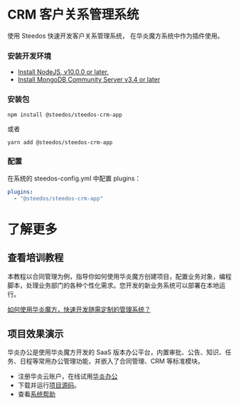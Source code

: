 # CRM 客户关系管理系统

使用 Steedos 快速开发客户关系管理系统， 在华炎魔方系统中作为插件使用。

### 安装开发环境

- [Install NodeJS, v10.0.0 or later.](https://nodejs.org/en/)
- [Install MongoDB Community Server v3.4 or later](https://www.mongodb.com/download-center/community)

### 安装包

```
npm install @steedos/steedos-crm-app
```

或者

```
yarn add @steedos/steedos-crm-app
```

### 配置

在系统的 steedos-config.yml 中配置 plugins：

```yaml
plugins:
  - "@steedos/steedos-crm-app"
```

# 了解更多

## 查看培训教程

本教程以合同管理为例，指导你如何使用华炎魔方创建项目，配置业务对象，编程脚本，处理业务部门的各种个性化需求。您开发的新业务系统可以部署在本地运行。

[如何使用华炎魔方，快速开发随需定制的管理系统？](https://www.steedos.com/developer/)

## 项目效果演示

华炎办公是使用华炎魔方开发的 SaaS 版本办公平台，内置审批、公告、知识、任务、日程等常用办公管理功能，并嵌入了合同管理、CRM 等标准模块。

- 注册华炎云账户，在线试用[华炎办公](https://cn.steedos.com/)
- 下载并运行[项目源码](https://github.com/steedos/steedos-project-saas)。
- 查看[系统帮助](https://www.steedos.com/help/)

